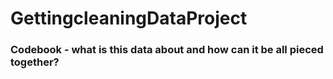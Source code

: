 # GettingcleaningDataProject
### Codebook - what is this data about and how can it be all pieced together?
